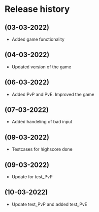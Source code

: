 Release history
========================================

(03-03-2022)
----------------------------------------
* Added game functionality 

(04-03-2022)
----------------------------------------
* Updated version of the game

(06-03-2022)
----------------------------------------
* Added PvP and PvE. Improved the game

(07-03-2022)
----------------------------------------
* Added handeling of bad input

(09-03-2022)
----------------------------------------
* Testcases for highscore done

(09-03-2022)
----------------------------------------
* Update for test_PvP

(10-03-2022)
----------------------------------------
* Update test_PvP and added test_PvE
